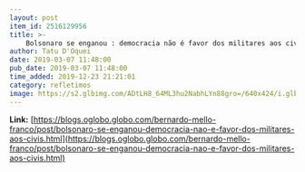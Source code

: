 ```yaml
---
layout: post
item_id: 2516129956
title: >-
    Bolsonaro se enganou : democracia não é favor dos militares aos civis : Bernardo Mello Franco
author: Tatu D'Oquei
date: 2019-03-07 11:48:00
pub_date: 2019-03-07 11:48:00
time_added: 2019-12-23 21:21:01
category: refletimos
image: https://s2.glbimg.com/ADtLH8_64ML3hu2NabhLYn88gro=/640x424/i.glbimg.com/og/ig/infoglobo1/f/original/2019/01/10/80501216_bsb_-_brasilia_-_brasil_-_03-01-2019_-_pa_-_presidente_jair_bolsonaro_participa_da_sol.jpg
---
```


**Link:** [https://blogs.oglobo.globo.com/bernardo-mello-franco/post/bolsonaro-se-enganou-democracia-nao-e-favor-dos-militares-aos-civis.html](https://blogs.oglobo.globo.com/bernardo-mello-franco/post/bolsonaro-se-enganou-democracia-nao-e-favor-dos-militares-aos-civis.html)

